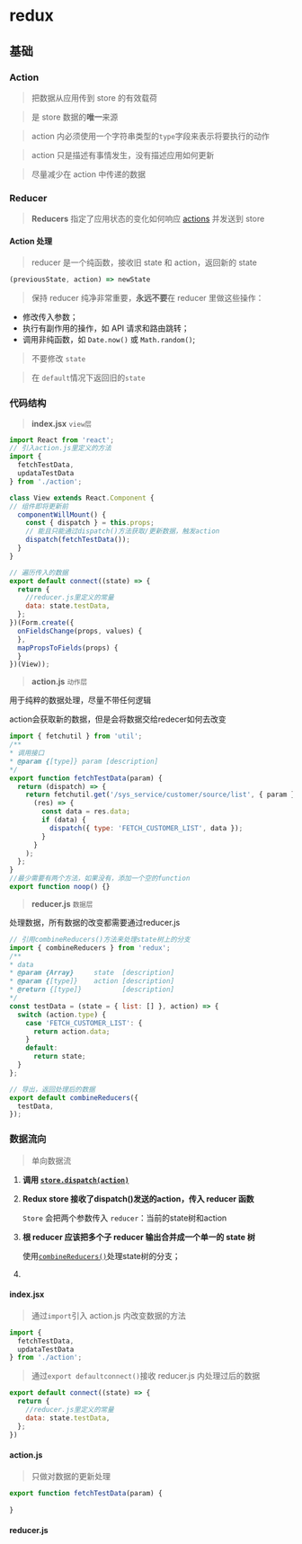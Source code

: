 # redux

## 基础

### Action 

> 把数据从应用传到 store 的有效载荷

> 是 store 数据的**唯一**来源

> action 内必须使用一个字符串类型的`type`字段来表示将要执行的动作

> action 只是描述有事情发生，没有描述应用如何更新

> 尽量减少在 action 中传递的数据

### Reducer

>**Reducers** 指定了应用状态的变化如何响应 [actions](https://www.redux.org.cn/docs/basics/Actions.html) 并发送到 store

#### Action 处理

> reducer 是一个纯函数，接收旧 state 和 action，返回新的 state

```js
(previousState, action) => newState
```

> 保持 reducer 纯净非常重要，**永远不要**在 reducer 里做这些操作：

- 修改传入参数；
- 执行有副作用的操作，如 API 请求和路由跳转；
- 调用非纯函数，如 `Date.now()` 或 `Math.random()`;

> 不要修改 `state`

> 在 `default`情况下返回旧的`state`




### 代码结构

> **index.jsx** `view层`

```jsx
import React from 'react';
// 引入action.js里定义的方法
import {
  fetchTestData,
  updataTestData
} from './action';

class View extends React.Component {
// 组件即将更新前
  componentWillMount() {
  	const { dispatch } = this.props;
    // 能且只能通过dispatch()方法获取/更新数据，触发action
    dispatch(fetchTestData());
  }
}

// 遍历传入的数据
export default connect((state) => {
  return {
    //reducer.js里定义的常量
    data: state.testData,
  };
})(Form.create({
  onFieldsChange(props, values) {
  },
  mapPropsToFields(props) {
  }
})(View));
```

> **action.js** `动作层`

用于纯粹的数据处理，尽量不带任何逻辑

action会获取新的数据，但是会将数据交给redecer如何去改变

```js
import { fetchutil } from 'util';
/**
* 调用接口
* @param {[type]} param [description]
*/
export function fetchTestData(param) {
  return (dispatch) => {
    return fetchutil.get('/sys_service/customer/source/list', { param }).then(
      (res) => {
        const data = res.data;
        if (data) {
          dispatch({ type: 'FETCH_CUSTOMER_LIST', data });
        }
      }
    );
  };
}
//最少需要有两个方法，如果没有，添加一个空的function
export function noop() {}
```

> **reducer.js** `数据层`

处理数据，所有数据的改变都需要通过reducer.js
```js
// 引用combineReducers()方法来处理state树上的分支
import { combineReducers } from 'redux';
/**
* data
* @param {Array}     state  [description]
* @param {[type]}    action [description]
* @return {[type]}          [description]
*/
const testData = (state = { list: [] }, action) => {
  switch (action.type) {
    case 'FETCH_CUSTOMER_LIST': {
      return action.data;
    }
    default:
      return state;
  }
};

// 导出，返回处理后的数据
export default combineReducers({
  testData,
});
```

### 数据流向

> 单向数据流

1. **调用 [`store.dispatch(action)`](https://www.redux.org.cn/docs/api/Store.html#dispatch)**

2. **Redux store 接收了dispatch()发送的action，传入 reducer 函数**

   `Store` 会把两个参数传入 `reducer`：当前的state树和action

3. **根 reducer 应该把多个子 reducer 输出合并成一个单一的 state 树**

   使用[`combineReducers()`](https://www.redux.org.cn/docs/api/combineReducers.html)处理state树的分支；

4. 

#### index.jsx

> 通过`import`引入 action.js 内改变数据的方法

```jsx
import {
  fetchTestData,
  updataTestData
} from './action';
```

> 通过`export defaultconnect()`接收 reducer.js 内处理过后的数据

```jsx
export default connect((state) => {
  return {
    //reducer.js里定义的常量
    data: state.testData,
  };
})
```

#### action.js

> 只做对数据的更新处理

```js
export function fetchTestData(param) {
  
}
```

#### reducer.js

>